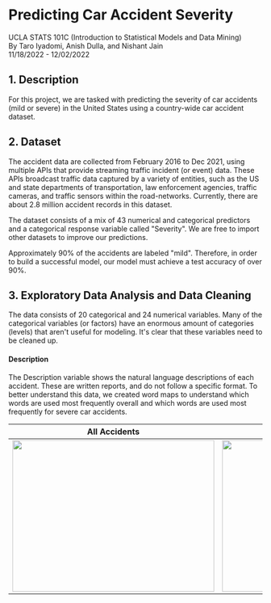 # Predicting Car Accident Severity
UCLA STATS 101C (Introduction to Statistical Models and Data Mining)  
By Taro Iyadomi, Anish Dulla, and Nishant Jain  
11/18/2022 - 12/02/2022  
  
## 1. **Description**

For this project, we are tasked with predicting the severity of car accidents (mild or severe) in the United States using a country-wide car accident dataset.   

## 2. **Dataset**

The accident data are collected from February 2016 to Dec 2021, using multiple APIs that provide streaming traffic incident (or event) data. These APIs broadcast traffic data captured by a variety of entities, such as the US and state departments of transportation, law enforcement agencies, traffic cameras, and traffic sensors within the road-networks. Currently, there are about 2.8 million accident records in this dataset.  

The dataset consists of a mix of 43 numerical and categorical predictors and a categorical response variable called "Severity". We are free to import other datasets to improve our predictions.  

Approximately 90% of the accidents are labeled "mild". Therefore, in order to build a successful model, our model must achieve a test accuracy of over 90%.  

## 3. **Exploratory Data Analysis and Data Cleaning**

The data consists of 20 categorical and 24 numerical variables. Many of the categorical variables (or factors) have an enormous amount of categories (levels) that aren't useful for modeling. It's clear that these variables need to be cleaned up.  

#### Description

The Description variable shows the natural language descriptions of each accident. These are written reports, and do not follow a specific format. To better understand this data, we created word maps to understand which words are used most frequently overall and which words are used most frequently for severe car accidents. 

All Accidents | Severe Accidents
:------------:|:----------------:
<img src="https://user-images.githubusercontent.com/114524578/205473036-3b9f3a15-03d3-4a02-a7a6-0d0a3e5d0ddd.png" width=400 height=300 /> | <img src="https://user-images.githubusercontent.com/114524578/205473047-98bdd346-3f01-4663-816d-797e66869e3b.png" width=400 height=300 />


